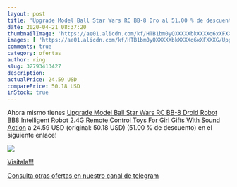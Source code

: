 ```yaml
---
layout: post
title: 'Upgrade Model Ball Star Wars RC BB-8 Dro al 51.00 % de descuento'
date: 2020-04-21 08:37:20
thumbnailImage: 'https://ae01.alicdn.com/kf/HTB1bm0yQXXXXXbkXXXXq6xXFXXXG/Upgrade-Model-Ball-Star-Wars-RC-BB-8-Droid-Robot-BB8-Intelligent-Robot-2-4G-Remote.jpg_350x350._SL200_.jpg'
images: [ 'https://ae01.alicdn.com/kf/HTB1bm0yQXXXXXbkXXXXq6xXFXXXG/Upgrade-Model-Ball-Star-Wars-RC-BB-8-Droid-Robot-BB8-Intelligent-Robot-2-4G-Remote.jpg_350x350._SL200_.jpg' ]
comments: true
category: ofertas
author: ring
slug: 32793413427
description:
actualPrice: 24.59 USD
comparePrice: 50.18 USD
inStock: true
---
```


Ahora mismo tienes [Upgrade Model Ball Star Wars RC BB-8 Droid Robot BB8 Intelligent Robot 2.4G Remote Control Toys For Girl Gifts With Sound Action](https://www.amazon.com/dp/32793413427/?tag=redken08-20) a 24.59 USD (original: 50.18 USD) (51.00 %  de descuento) en el siguiente enlace!

[![](https://ae01.alicdn.com/kf/HTB1bm0yQXXXXXbkXXXXq6xXFXXXG/Upgrade-Model-Ball-Star-Wars-RC-BB-8-Droid-Robot-BB8-Intelligent-Robot-2-4G-Remote.jpg_350x350._SL200_.jpg)](https://www.amazon.com/dp/32793413427/?tag=redken08-20)

[Visítala!!!](https://www.amazon.com/dp/32793413427/?tag=redken08-20)

[Consulta otras ofertas en nuestro canal de telegram](https://t.me/s/ofertas25)
